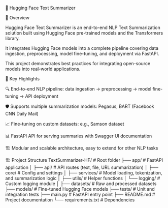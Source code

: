 🤖 Hugging Face Text Summarizer


📌 Overview

Hugging Face Text Summarizer is an end-to-end NLP Text Summarization solution built using Hugging Face pre-trained models and the Transformers library.

It integrates Hugging Face models into a complete pipeline covering data ingestion, preprocessing, model fine-tuning, and deployment via FastAPI.

This project demonstrates best practices for integrating open-source models into real-world applications.

🔑 Key Highlights

🔍 End-to-end NLP pipeline: data ingestion → preprocessing → model fine-tuning → API deployment

🛡️ Supports multiple summarization models: Pegasus, BART (Facebook CNN Daily Mail)

📈 Fine-tuning on custom datasets: e.g., Samson dataset

📊 FastAPI API for serving summaries with Swagger UI documentation

🏗️ Modular and scalable architecture, easy to extend for other NLP tasks

🏗️ Project Structure
TextSummarizer-HF/          # Root folder
├── app/                     # FastAPI application
│   ├── api/                 # API routes (text, file, URL summarization)
│   ├── core/                # Config and settings
│   ├── services/            # Model loading, tokenization, and summarization logic
│   ├── utils/               # Helper functions
│   └── logging/             # Custom logging module
│
├── datasets/                # Raw and processed datasets
├── models/                  # Fine-tuned Hugging Face models
├── tests/                   # Unit and integration tests
├── main.py                  # FastAPI entry point
├── README.md                # Project documentation
└── requirements.txt         # Dependencies

